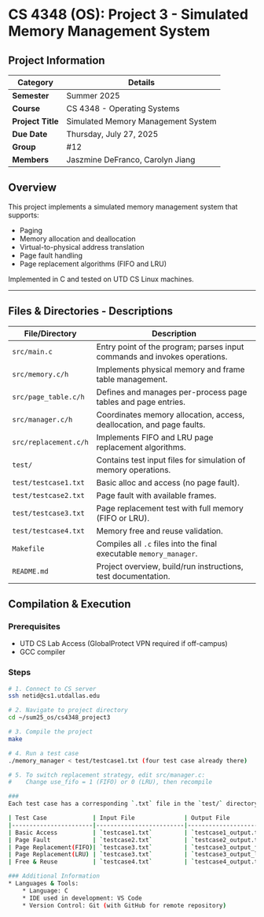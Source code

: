 # CS 4348 (OS): Project 3 - Simulated Memory Management System

## Project Information
| Category          | Details                           |
|-------------------|-----------------------------------|
| **Semester**      | Summer 2025                       |
| **Course**        | CS 4348 - Operating Systems       |
| **Project Title** | Simulated Memory Management System|
| **Due Date**      | Thursday, July 27, 2025           |
| **Group**         | #12                               |
| **Members**       | Jaszmine DeFranco, Carolyn Jiang  |

## Overview
This project implements a simulated memory management system that supports:
- Paging
- Memory allocation and deallocation
- Virtual-to-physical address translation
- Page fault handling
- Page replacement algorithms (FIFO and LRU)

Implemented in C and tested on UTD CS Linux machines.

---

## Files & Directories -  Descriptions

| File/Directory       | Description                                                                 |
|----------------------|-----------------------------------------------------------------------------|
| `src/main.c`         | Entry point of the program; parses input commands and invokes operations.   |
| `src/memory.c/h`     | Implements physical memory and frame table management.                      |
| `src/page_table.c/h` | Defines and manages per-process page tables and page entries.               |
| `src/manager.c/h`    | Coordinates memory allocation, access, deallocation, and page faults.       |
| `src/replacement.c/h`| Implements FIFO and LRU page replacement algorithms.                        |
| `test/`              | Contains test input files for simulation of memory operations.              |
| `test/testcase1.txt` | Basic alloc and access (no page fault).                                     |
| `test/testcase2.txt` | Page fault with available frames.                                           |
| `test/testcase3.txt` | Page replacement test with full memory (FIFO or LRU).                       |
| `test/testcase4.txt` | Memory free and reuse validation.                                           |
| `Makefile`           | Compiles all `.c` files into the final executable `memory_manager`.         |
| `README.md`          | Project overview, build/run instructions, test documentation.               |

## Compilation & Execution
### Prerequisites
- UTD CS Lab Access (GlobalProtect VPN required if off-campus)
- GCC compiler

### Steps
```bash
# 1. Connect to CS server
ssh netid@cs1.utdallas.edu

# 2. Navigate to project directory
cd ~/sum25_os/cs4348_project3

# 3. Compile the project
make

# 4. Run a test case
./memory_manager < test/testcase1.txt (four test case already there)

# 5. To switch replacement strategy, edit src/manager.c:
#    Change use_fifo = 1 (FIFO) or 0 (LRU), then recompile

###
Each test case has a corresponding `.txt` file in the `test/` directory:

| Test Case             | Input File              | Output File                |
|-----------------------|-------------------------|----------------------------|
| Basic Access          | `testcase1.txt`         | `testcase1_output.txt`     |
| Page Fault            | `testcase2.txt`         | `testcase2_output.txt`     |
| Page Replacement(FIFO)| `testcase3.txt`         | `testcase3_output_fifo.txt`|
| Page Replacement(LRU) | `testcase3.txt`         | `testcase3_output_lru.txt` |
| Free & Reuse          | `testcase4.txt`         | `testcase4_output.txt`     |

### Additional Information
* Languages & Tools:
    * Language: C
    * IDE used in development: VS Code
    * Version Control: Git (with GitHub for remote repository)


